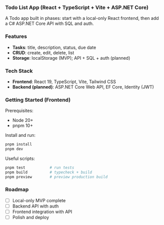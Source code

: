 ### Todo List App (React + TypeScript + Vite + ASP.NET Core)

A Todo app built in phases: start with a local-only React frontend, then add a C# ASP.NET Core API with SQL and auth.

### Features

- **Tasks**: title, description, status, due date
- **CRUD**: create, edit, delete, list
- **Storage**: localStorage (MVP); API + SQL + auth (planned)

### Tech Stack

- **Frontend**: React 19, TypeScript, Vite, Tailwind CSS
- **Backend (planned)**: ASP.NET Core Web API, EF Core, Identity (JWT)

### Getting Started (Frontend)

Prerequisites:

- Node 20+
- pnpm 10+

Install and run:

```bash
pnpm install
pnpm dev
```

Useful scripts:

```bash
pnpm test           # run tests
pnpm build          # typecheck + build
pnpm preview        # preview production build
```

### Roadmap

- [ ] Local-only MVP complete
- [ ] Backend API with auth
- [ ] Frontend integration with API
- [ ] Polish and deploy
